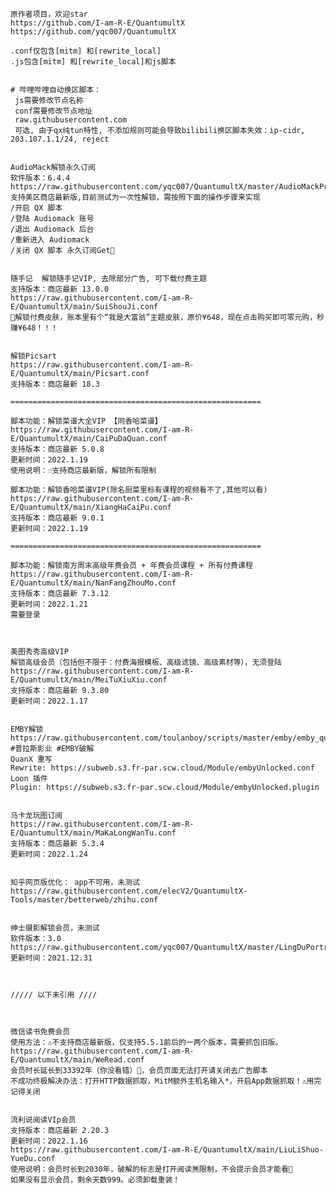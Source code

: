     原作者项目，欢迎star
    https://github.com/I-am-R-E/QuantumultX
    https://github.com/yqc007/QuantumultX
    
    .conf仅包含[mitm] 和[rewrite_local]
    .js包含[mitm] 和[rewrite_local]和js脚本
    
    
    # 哔哩哔哩自动换区脚本：
     js需要修改节点名称
     conf需要修改节点地址
     raw.githubusercontent.com
     可选, 由于qx纯tun特性, 不添加规则可能会导致bilibili换区脚本失效：ip-cidr, 203.107.1.1/24, reject


    AudioMack解锁永久订阅
    软件版本：6.4.4
    https://raw.githubusercontent.com/yqc007/QuantumultX/master/AudioMackProCrack.js
    支持美区商店最新版,目前测试为一次性解锁，需按照下面的操作步骤来实现
    /开启 QX 脚本
    /登陆 Audiomack 账号
    /退出 Audiomack 后台
    /重新进入 Audiomack
    /关闭 QX 脚本 永久订阅Get🎉


    随手记  解锁随手记VIP, 去除部分广告, 可下载付费主题
    支持版本：商店最新 13.0.0
    https://raw.githubusercontent.com/I-am-R-E/QuantumultX/main/SuiShouJi.conf
    🎉解锁付费皮肤，账本里有个“我是大富翁”主题皮肤，原价¥648，现在点击购买即可零元购，秒赚¥648！！！
    
    
    解锁Picsart
    https://raw.githubusercontent.com/I-am-R-E/QuantumultX/main/Picsart.conf
    支持版本：商店最新 18.3
    
    ========================================================

    脚本功能：解锁菜谱大全VIP 【同香哈菜谱】
    https://raw.githubusercontent.com/I-am-R-E/QuantumultX/main/CaiPuDaQuan.conf
    支持版本：商店最新 5.0.8
    更新时间：2022.1.19
    使用说明：☝️支持商店最新版，解锁所有限制

    脚本功能：解锁香哈菜谱VIP(除名厨菜里标有课程的视频看不了,其他可以看)
    https://raw.githubusercontent.com/I-am-R-E/QuantumultX/main/XiangHaCaiPu.conf
    支持版本：商店最新 9.0.1
    更新时间：2022.1.19

    ========================================================
    
    脚本功能：解锁南方周末高级年费会员 + 年费会员课程 + 所有付费课程
    https://raw.githubusercontent.com/I-am-R-E/QuantumultX/main/NanFangZhouMo.conf
    支持版本：商店最新 7.3.12
    更新时间：2022.1.21
    需要登录
    
    
   
    美图秀秀高级VIP
    解锁高级会员（包括但不限于：付费海报模板、高级滤镜、高级素材等），无须登陆
    https://raw.githubusercontent.com/I-am-R-E/QuantumultX/main/MeiTuXiuXiu.conf
    支持版本：商店最新 9.3.80
    更新时间：2022.1.17
    
    
    EMBY解锁
    https://raw.githubusercontent.com/toulanboy/scripts/master/emby/emby_quan.conf
    #普拉斯影业 #EMBY破解 
    QuanX 重写
    Rewrite: https://subweb.s3.fr-par.scw.cloud/Module/embyUnlocked.conf
    Loon 插件
    Plugin: https://subweb.s3.fr-par.scw.cloud/Module/embyUnlocked.plugin

    
    马卡龙玩图订阅
    https://raw.githubusercontent.com/I-am-R-E/QuantumultX/main/MaKaLongWanTu.conf
    支持版本：商店最新 5.3.4
    更新时间：2022.1.24
    
    
    知乎网页版优化： app不可用，未测试
    https://raw.githubusercontent.com/elecV2/QuantumultX-Tools/master/betterweb/zhihu.conf
    
    
    绅士摄影解锁会员，未测试
    软件版本：3.0
    https://raw.githubusercontent.com/yqc007/QuantumultX/master/LingDuPortraitProCrack.js
    更新时间：2021.12.31

    
    
    ///// 以下未引用 ////
    
    
    
    微信读书免费会员
    使用方法：⚠️不支持商店最新版，仅支持5.5.1前后的一两个版本，需要抓包旧版。
    https://raw.githubusercontent.com/I-am-R-E/QuantumultX/main/WeRead.conf
    会员时长延长到33392年（你没看错）🎉，会员页面无法打开请关闭去广告脚本
    不成功终极解决办法：打开HTTP数据抓取，MitM额外主机名输入*，开启App数据抓取！⚠️用完记得关闭
    
    
    流利说阅读VIp会员
    支持版本：商店最新 2.20.3
    更新时间：2022.1.16
    https://raw.githubusercontent.com/I-am-R-E/QuantumultX/main/LiuLiShuo-YueDu.conf
    使用说明：会员时长到2030年，破解的标志是打开阅读🈚️限制，不会提示会员才能看🎉
    如果没有显示会员，剩余天数999。必须卸载重装！
    
    
    
    
    
    
    
    









